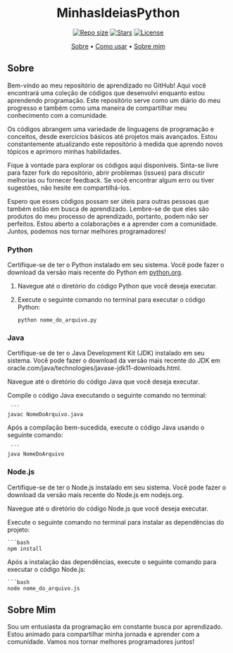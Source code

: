 <h1 align="center">MinhasIdeiasPython</h1>

<p align="center">
  <a href="https://github.com/brunombs/MinhasIdeiasPython"><img src="https://img.shields.io/github/repo-size/brunombs/MinhasIdeiasPython" alt="Repo size"></a>
  <a href="https://github.com/brunombs/MinhasIdeiasPython/stargazers"><img src="https://img.shields.io/github/stars/brunombs/MinhasIdeiasPython" alt="Stars"></a>
  <a href="https://github.com/brunombs/MinhasIdeiasPython/blob/main/LICENSE"><img src="https://img.shields.io/github/license/brunombs/MinhasIdeiasPython" alt="License"></a>
</p>

<p align="center">
  <a href="#sobre">Sobre</a> •
  <a href="#como-usar">Como usar</a> •
  <a href="#sobre-mim">Sobre mim</a>
</p>

## Sobre

Bem-vindo ao meu repositório de aprendizado no GitHub! Aqui você encontrará uma coleção de códigos que desenvolvi enquanto estou aprendendo programação. Este repositório serve como um diário do meu progresso e também como uma maneira de compartilhar meu conhecimento com a comunidade.

Os códigos abrangem uma variedade de linguagens de programação e conceitos, desde exercícios básicos até projetos mais avançados. Estou constantemente atualizando este repositório à medida que aprendo novos tópicos e aprimoro minhas habilidades.

Fique à vontade para explorar os códigos aqui disponíveis. Sinta-se livre para fazer fork do repositório, abrir problemas (issues) para discutir melhorias ou fornecer feedback. Se você encontrar algum erro ou tiver sugestões, não hesite em compartilhá-los.

Espero que esses códigos possam ser úteis para outras pessoas que também estão em busca de aprendizado. Lembre-se de que eles são produtos do meu processo de aprendizado, portanto, podem não ser perfeitos. Estou aberto a colaborações e a aprender com a comunidade. Juntos, podemos nos tornar melhores programadores!

### Python

Certifique-se de ter o Python instalado em seu sistema. Você pode fazer o download da versão mais recente do Python em [python.org](https://www.python.org).

1. Navegue até o diretório do código Python que você deseja executar.
2. Execute o seguinte comando no terminal para executar o código Python:

   ```
   python nome_do_arquivo.py
   
### Java

Certifique-se de ter o Java Development Kit (JDK) instalado em seu sistema. Você pode fazer o download da versão mais recente do JDK em oracle.com/java/technologies/javase-jdk11-downloads.html.

Navegue até o diretório do código Java que você deseja executar.

Compile o código Java executando o seguinte comando no terminal:

     ```
    javac NomeDoArquivo.java

Após a compilação bem-sucedida, execute o código Java usando o seguinte comando:

     ```
    java NomeDoArquivo
    
### Node.js
Certifique-se de ter o Node.js instalado em seu sistema. Você pode fazer o download da versão mais recente do Node.js em nodejs.org.

Navegue até o diretório do código Node.js que você deseja executar.

Execute o seguinte comando no terminal para instalar as dependências do projeto:

    ```bash
    npm install
    
    
Após a instalação das dependências, execute o seguinte comando para executar o código Node.js:

    ```bash
    node nome_do_arquivo.js

## Sobre Mim
Sou um entusiasta da programação em constante busca por aprendizado. Estou animado para compartilhar minha jornada e aprender com a comunidade. Vamos nos tornar melhores programadores juntos!
